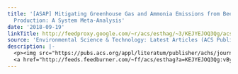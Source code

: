 ```yaml
---
title: '[ASAP] Mitigating Greenhouse Gas and Ammonia Emissions from Beef Cattle Feedlot
  Production: A System Meta-Analysis'
date: '2018-09-19'
linkTitle: http://feedproxy.google.com/~r/acs/esthag/~3/KEJYEJOQ3Qg/acs.est.8b02475
source: 'Environmental Science & Technology: Latest Articles (ACS Publications)'
description: |-
  <p><img src="https://pubs.acs.org/appl/literatum/publisher/achs/journals/content/esthag/0/esthag.ahead-of-print/acs.est.8b02475/20180919/images/medium/es-2018-02475b_0007.gif" alt="TOC Graphic"/></p><div><cite>Environmental Science & Technology</cite></div><div>DOI: 10.1021/acs.est.8b02475</div><div class="feedflare">
  <a href="http://feeds.feedburner.com/~ff/acs/esthag?a=KEJYEJOQ3Qg:vBy-KDeqobA:yIl2AUoC8zA"><img src="http://feeds.feedburner.com/~ff/acs/esthag?d=yIl2AUoC8zA" border="0"></img></a>
---
```

